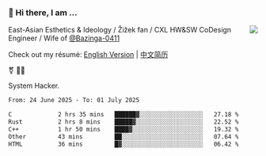 ### 👋 Hi there, I am ...

<img align="right" src="https://github-readme-stats.vercel.app/api?username=vickiegpt&show_icons=true&icon_color=0366d6&bg_color=ffffff&hide_title=true" />

East-Asian Esthetics & Ideology / Žižek fan / CXL HW&SW CoDesign Engineer / Wife of [@Bazinga-0411](https://bazinga-0411.github.io/)

Check out my résumé: [English Version](http://asplos.dev/) | [中文简历](http://asplos.dev/CN.html)

⚧️ 
🏳️‍⚧️ 

System Hacker.


<!--START_SECTION:waka-->

```txt
From: 24 June 2025 - To: 01 July 2025

C             2 hrs 35 mins   ██████▓░░░░░░░░░░░░░░░░░░   27.18 %
Rust          2 hrs 8 mins    █████▓░░░░░░░░░░░░░░░░░░░   22.52 %
C++           1 hr 50 mins    ████▓░░░░░░░░░░░░░░░░░░░░   19.32 %
Other         43 mins         ██░░░░░░░░░░░░░░░░░░░░░░░   07.64 %
HTML          36 mins         █▓░░░░░░░░░░░░░░░░░░░░░░░   06.42 %
```

<!--END_SECTION:waka-->
